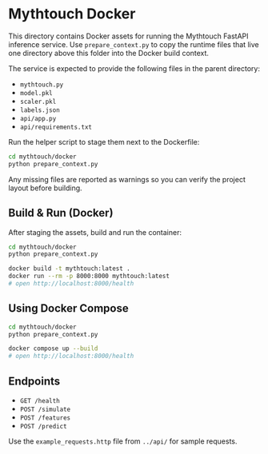# Mythtouch Docker

This directory contains Docker assets for running the Mythtouch FastAPI inference service. Use `prepare_context.py` to copy the runtime files that live one directory above this folder into the Docker build context.

The service is expected to provide the following files in the parent directory:

- `mythtouch.py`
- `model.pkl`
- `scaler.pkl`
- `labels.json`
- `api/app.py`
- `api/requirements.txt`

Run the helper script to stage them next to the Dockerfile:

```bash
cd mythtouch/docker
python prepare_context.py
```

Any missing files are reported as warnings so you can verify the project layout before building.

## Build & Run (Docker)

After staging the assets, build and run the container:

```bash
cd mythtouch/docker
python prepare_context.py

docker build -t mythtouch:latest .
docker run --rm -p 8000:8000 mythtouch:latest
# open http://localhost:8000/health
```

## Using Docker Compose

```bash
cd mythtouch/docker
python prepare_context.py

docker compose up --build
# open http://localhost:8000/health
```

## Endpoints

- `GET /health`
- `POST /simulate`
- `POST /features`
- `POST /predict`

Use the `example_requests.http` file from `../api/` for sample requests.
